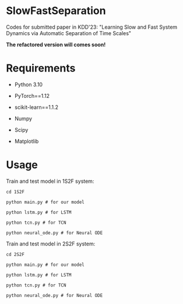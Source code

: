 # SlowFastSeparation

Codes for submitted paper in KDD'23: "Learning Slow and Fast System Dynamics via Automatic Separation of Time Scales"



**The refactored version will comes soon!**



# Requirements
- Python 3.10

- PyTorch==1.12

- scikit-learn==1.1.2

- Numpy

- Scipy

- Matplotlib

# Usage

Train and test model in 1S2F system:

```shell
cd 1S2F

python main.py # for our model

python lstm.py # for LSTM

python tcn.py # for TCN

python neural_ode.py # for Neural ODE
```

Train and test model in 2S2F system:

```shell
cd 2S2F

python main.py # for our model

python lstm.py # for LSTM

python tcn.py # for TCN

python neural_ode.py # for Neural ODE
```